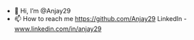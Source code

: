 - 👋 Hi, I’m @Anjay29
- 📫 How to reach me https://github.com/Anjay29 
LinkedIn - www.linkedin.com/in/anjay29

<!---
Anjay29/Anjay29 is a ✨ special ✨ repository because its `README.md` (this file) appears on your GitHub profile.
You can click the Preview link to take a look at your changes.
--->
